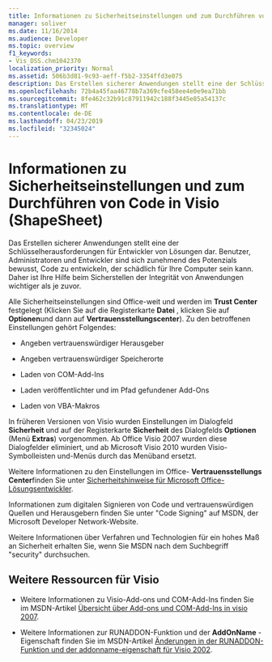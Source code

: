 ```yaml
---
title: Informationen zu Sicherheitseinstellungen und zum Durchführen von Code in Visio (ShapeSheet)
manager: soliver
ms.date: 11/16/2014
ms.audience: Developer
ms.topic: overview
f1_keywords:
- Vis_DSS.chm1042370
localization_priority: Normal
ms.assetid: 506b3d81-9c93-aeff-f5b2-3354ffd3e075
description: Das Erstellen sicherer Anwendungen stellt eine der Schlüsselherausforderungen für Entwickler von Lösungen dar. Benutzer, Administratoren und Entwickler sind sich zunehmend des Potenzials bewusst, Code zu entwickeln, der schädlich für Ihre Computer sein kann. Daher ist Ihre Hilfe beim Sicherstellen der Integrität von Anwendungen wichtiger als je zuvor.
ms.openlocfilehash: 72b4a45faa46778b7a369cfe458ee4e0e9ea71bb
ms.sourcegitcommit: 8fe462c32b91c87911942c188f3445e85a54137c
ms.translationtype: MT
ms.contentlocale: de-DE
ms.lasthandoff: 04/23/2019
ms.locfileid: "32345024"
---
```

# <a name="about-security-settings-and-running-code-in-visio-shapesheet"></a>Informationen zu Sicherheitseinstellungen und zum Durchführen von Code in Visio (ShapeSheet)

 Das Erstellen sicherer Anwendungen stellt eine der Schlüsselherausforderungen für Entwickler von Lösungen dar. Benutzer, Administratoren und Entwickler sind sich zunehmend des Potenzials bewusst, Code zu entwickeln, der schädlich für Ihre Computer sein kann. Daher ist Ihre Hilfe beim Sicherstellen der Integrität von Anwendungen wichtiger als je zuvor. 
  
Alle Sicherheitseinstellungen sind Office-weit und werden im **Trust Center** festgelegt (Klicken Sie auf die Registerkarte **Datei** , klicken Sie auf **Optionen**und dann auf **Vertrauensstellungscenter**). Zu den betroffenen Einstellungen gehört Folgendes:
  
- Angeben vertrauenswürdiger Herausgeber
    
- Angeben vertrauenswürdiger Speicherorte
    
- Laden von COM-Add-Ins 
    
- Laden veröffentlichter und im Pfad gefundener Add-Ons
    
- Laden von VBA-Makros
    
In früheren Versionen von Visio wurden Einstellungen im Dialogfeld **Sicherheit** und auf der Registerkarte **Sicherheit** des Dialogfelds **Optionen** (Menü **Extras**) vorgenommen. Ab Office Visio 2007 wurden diese Dialogfelder eliminiert, und ab Microsoft Visio 2010 wurden Visio-Symbolleisten und-Menüs durch das Menüband ersetzt. 
  
Weitere Informationen zu den Einstellungen im Office- **Vertrauensstellungs Center**finden Sie unter [Sicherheitshinweise für Microsoft Office-Lösungsentwickler](https://msdn.microsoft.com/en-us/library/aa433259.aspx).
  
 Informationen zum digitalen Signieren von Code und vertrauenswürdigen Quellen und Herausgebern finden Sie unter "Code Signing" auf MSDN, der Microsoft Developer Network-Website. 
  
Weitere Informationen über Verfahren und Technologien für ein hohes Maß an Sicherheit erhalten Sie, wenn Sie MSDN nach dem Suchbegriff "security" durchsuchen. 
  
## <a name="additional-visio-resources"></a>Weitere Ressourcen für Visio

- Weitere Informationen zu Visio-Add-ons und COM-Add-Ins finden Sie im MSDN-Artikel [Übersicht über Add-ons und COM-Add-Ins in visio 2007](https://msdn.microsoft.com/library/bb851468.aspx).
    
- Weitere Informationen zur RUNADDON-Funktion und der **AddOnName** -Eigenschaft finden Sie im MSDN-Artikel [Änderungen in der RUNADDON-Funktion und der addonname-eigenschaft für Visio 2002](https://msdn.microsoft.com/library/aa140368%28office.10%29.aspx).
    

